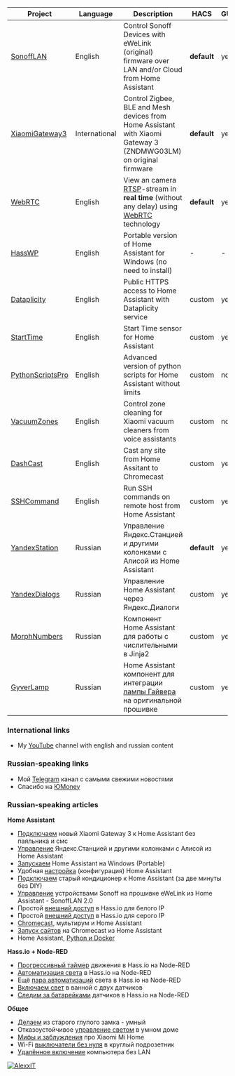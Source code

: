 Project | Language | Description | HACS | GUI | Brands
--------|----------|-------------|------|-----|-------
[SonoffLAN](https://github.com/AlexxIT/SonoffLAN) | English | Control Sonoff Devices with eWeLink (original) firmware over LAN and/or Cloud from Home Assistant | **default** | yes | yes
[XiaomiGateway3](https://github.com/AlexxIT/XiaomiGateway3) | International | Control Zigbee, BLE and Mesh devices from Home Assistant with Xiaomi Gateway 3 (ZNDMWG03LM) on original firmware | **default** | yes | yes
[WebRTC](https://github.com/AlexxIT/WebRTC) | English | View an camera [RTSP](https://en.wikipedia.org/wiki/Real_Time_Streaming_Protocol)-stream in **real time** (without any delay) using [WebRTC](https://en.wikipedia.org/wiki/WebRTC) technology | **default** | yes | yes
[HassWP](https://github.com/AlexxIT/HassWP) | English | Portable version of Home Assistant for Windows (no need to install) | - | - | -
[Dataplicity](https://github.com/AlexxIT/Dataplicity) | English | Public HTTPS access to Home Assistant with Dataplicity service | custom | yes | yes
[StartTime](https://github.com/AlexxIT/StartTime) | English | Start Time sensor for Home Assistant | custom | yes | yes
[PythonScriptsPro](https://github.com/AlexxIT/PythonScriptsPro) | English | Advanced version of python scripts for Home Assistant without limits | custom | no | no
[VacuumZones](https://github.com/AlexxIT/VacuumZones) | English | Control zone cleaning for Xiaomi vacuum cleaners from voice assistants | custom | no | no
[DashCast](https://github.com/AlexxIT/DashCast) | English | Cast any site from Home Assitant to Chromecast | custom | yes | no
[SSHCommand](https://github.com/AlexxIT/SSHCommand) | English | Run SSH commands on remote host from Home Assistant | custom | yes | no
[YandexStation](https://github.com/AlexxIT/YandexStation) | Russian | Управление Яндекс.Станцией и другими колонками с Алисой из Home Assistant | **default** | yes | yes
[YandexDialogs](https://github.com/AlexxIT/YandexDialogs) | Russian | Управление Home Assistant через Яндекс.Диалоги | custom | yes | no
[MorphNumbers](https://github.com/AlexxIT/MorphNumbers) | Russian | Компонент Home Assistant для работы с числительными в Jinja2 | custom | yes | yes
[GyverLamp](https://github.com/AlexxIT/GyverLamp) | Russian | Home Assistant компонент для интеграции [лампы Гайвера](https://alexgyver.ru/gyverlamp/) на оригинальной прошивке | custom | yes | yes

### International links

- My [YouTube](https://www.youtube.com/c/AlexxIT) channel with english and russian content

### Russian-speaking links

- Мой [Telegram](https://t.me/AlexxIT_SmartHome) канал с самыми свежими новостями
- Спасибо на [ЮMoney](https://yoomoney.ru/to/41001428278477)

### Russian-speaking articles

**Home Assistant**
- [Подключаем](https://habr.com/ru/post/519644/) новый Xiaomi Gateway 3 к Home Assistant без паяльника и смс
- [Управление](https://habr.com/ru/post/508106/) Яндекс.Станцией и другими колонками с Алисой из Home Assistant
- [Запускаем](https://sprut.ai/client/blog/2809) Home Assistant на Windows (Portable)
- Удобная [настройка](https://sprut.ai/client/blog/3180) (конфигурация) Home Assistant
- [Подключаем](https://sprut.ai/client/blog/3254) старый кондиционер к Home Assistant (за две минуты без DIY)
- [Управление](https://sprut.ai/client/blog/2488) устройствами Sonoff на прошивке eWeLink из Home Assistant - SonoffLAN 2.0
- Простой [внешний доступ](https://sprut.ai/client/blog/2431) в Hass.io для белого IP
- Простой [внешний доступ](https://ivan.bessarabov.ru/wiki/home-assistant/remote-access/custom-component-dataplicity) в Hass.io для серого IP
- [Chromecast](https://sprut.ai/client/blog/2327), мультирум и Home Assistant
- [Запуск сайтов](https://sprut.ai/client/blog/2326) на Chromecast из Home Assistant
- Home Assistant, [Python и Docker](https://sprut.ai/client/blog/1611)

**Hass.io + Node-RED**
- [Прогрессивный таймер](https://sprut.ai/client/blog/2486) движения в Hass.io на Node-RED
- [Автоматизация света](https://sprut.ai/client/blog/2009) в Hass.io на Node-RED
- Ещё [пара автоматизаций](https://sprut.ai/client/blog/2071) света в Hass.io на Node-RED
- [Включаем свет](https://sprut.ai/client/blog/2257) в ванной с двух датчиков
- [Следим за батарейками](https://sprut.ai/client/blog/2061) датчиков в Hass.io на Node-RED

**Общее**
- [Делаем](https://sprut.ai/client/blog/1582) из старого глупого замка - умный
- Отказоустойчивое [управление светом](https://sprut.ai/client/blog/2309) в умном доме
- [Мифы и заблуждения](https://sprut.ai/client/blog/2377) про Xiaomi Mi Home
- Wi-Fi [выключатели без нуля](https://sprut.ai/client/blog/1999) в круглый подрозетник
- [Удалённое включение](https://sprut.ai/client/blog/1615) компьютера без LAN

[![AlexxIT](https://github-readme-stats.vercel.app/api?username=alexxit&hide=prs,issues&show_icons=true)](https://github.com/anuraghazra/github-readme-stats)
